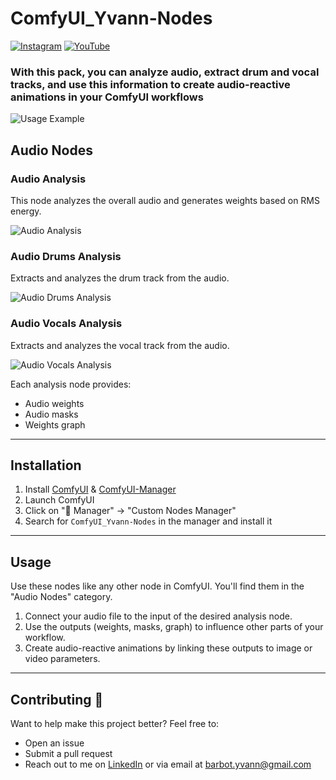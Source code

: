 # ComfyUI_Yvann-Nodes 

[![Instagram](https://img.shields.io/badge/yvann.mp4-white?style=for-the-badge&logo=instagram&logoColor=E4405F)](https://instagram.com/yvann.mp4)
[![YouTube](https://img.shields.io/badge/yvann.mp4-white?style=for-the-badge&logo=youtube&logoColor=FF0000)](https://www.youtube.com/channel/yvann.mp4)



### With this pack, you can analyze audio, extract drum and vocal tracks, and use this information to create audio-reactive animations in your ComfyUI workflows

![Usage Example](./docs/example.gif)

## Audio Nodes

### Audio Analysis

This node analyzes the overall audio and generates weights based on RMS energy.

![Audio Analysis](./docs/audio_analysis.png)

### Audio Drums Analysis

Extracts and analyzes the drum track from the audio.

![Audio Drums Analysis](./docs/audio_drums_analysis.png)

### Audio Vocals Analysis

Extracts and analyzes the vocal track from the audio.

![Audio Vocals Analysis](./docs/audio_vocals_analysis.png)

Each analysis node provides:
- Audio weights
- Audio masks
- Weights graph

---

## Installation
1. Install [ComfyUI](https://github.com/comfyanonymous/ComfyUI) & [ComfyUI-Manager](https://github.com/ltdrdata/ComfyUI-Manager)
2. Launch ComfyUI
3. Click on "🧩 Manager" -> "Custom Nodes Manager"
4. Search for `ComfyUI_Yvann-Nodes` in the manager and install it

---

## Usage

Use these nodes like any other node in ComfyUI. You'll find them in the "Audio Nodes" category.

1. Connect your audio file to the input of the desired analysis node.
2. Use the outputs (weights, masks, graph) to influence other parts of your workflow.
3. Create audio-reactive animations by linking these outputs to image or video parameters.

---


## Contributing 🙌  
Want to help make this project better? Feel free to:

- Open an issue
- Submit a pull request
- Reach out to me on [LinkedIn](https://www.linkedin.com/in/yvann-barbot/) or via email at [barbot.yvann@gmail.com](mailto:barbot.yvann@gmail.com)

